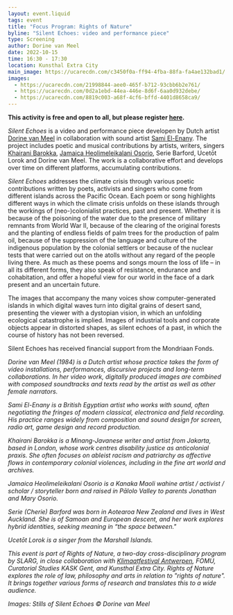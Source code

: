```yaml
---
layout: event.liquid
tags: event
title: "Focus Program: Rights of Nature"
byline: "Silent Echoes: video and performance piece"
type: Screening
author: Dorine van Meel
date: 2022-10-15
time: 16:30 - 17:30
location: Kunsthal Extra City
main_image: https://ucarecdn.com/c3450f0a-ff94-4fba-88fa-fa4ae132bad1/
images:
  - https://ucarecdn.com/21998844-aee0-465f-b712-93cbb6b2e761/
  - https://ucarecdn.com/0d2a1ebd-44ea-446e-8d6f-6aa0d932debe/
  - https://ucarecdn.com/8819c003-a68f-4cf6-bffd-4401d8658ca9/
---
```

**This activity is free and open to all, but please register [here](https://calendly.com/extra-city/rightsofnature1?month=2022-10).** 

*Silent Echoes* is a video and performance piece developen by Dutch artist [Dorine van Meel](http://dorinevanmeel.com/) in collaboration with sound artist [Sami El-Enany](http://www.el-enany.com/). The project includes poetic and musical contributions by artists, writers, singers [Khairani Barokka](http://www.khairanibarokka.com/), [Jamaica Heolimeleikalani Osorio](https://jamaicaosorio.wordpress.com/), Serie Barford, Ucetōt Lorok and Dorine van Meel. The work is a collaborative effort and develops over time on different platforms, accumulating contributions. 

*Silent Echoes* addresses the climate crisis through various poetic contributions written by poets, activists and singers who come from different islands across the Pacific Ocean. Each poem or song highlights different ways in which the climate crisis unfolds on these islands through the workings of (neo-)colonialist practices, past and present. Whether it is because of the poisoning of the water due to the presence of military remnants from World War II, because of the clearing of the original forests and the planting of endless fields of palm trees for the production of palm oil, because of the suppression of the language and culture of the indigenous population by the colonial settlers or because of the nuclear tests that were carried out on the atolls without any regard of the people living there. As much as these poems and songs mourn the loss of life – in all its different forms, they also speak of resistance, endurance and cohabitation, and offer a hopeful view for our world in the face of a dark present and an uncertain future. 

The images that accompany the many voices show computer-generated islands in which digital waves turn into digital grains of desert sand, presenting the viewer with a dystopian vision, in which an unfolding ecological catastrophe is implied. Images of industrial tools and corporate objects appear in distorted shapes, as silent echoes of a past, in which the course of history has not been reversed.

Silent Echoes has received financial support from the Mondriaan Fonds.

*Dorine van Meel (1984) is a Dutch artist whose practice takes the form of video installations, performances, discursive projects and long-term collaborations. In her video work, digitally produced images are combined with composed soundtracks and texts read by the artist as well as other female narrators.* 

*Sami El-Enany is a British Egyptian artist who works with sound, often negotiating the fringes of modern classical, electronica and field recording. His practice ranges widely from composition and sound design for screen, radio art, game design and record production.* 

*Khairani Barokka is a Minang-Javanese writer and artist from Jakarta, based in London, whose work centres disability justice as anticolonial praxis. She often focuses on ableist racism and patriarchy as affective flows in contemporary colonial violences, including in the fine art world and archives.*

*Jamaica Heolimeleikalani Osorio is a Kanaka Maoli wahine artist / activist / scholar / storyteller born and raised in Pālolo Valley to parents Jonathan and Mary Osorio.*

*Serie (Cherie) Barford was born in Aotearoa New Zealand and lives in West Auckland. She is of Samoan and European descent, and her work explores hybrid identities, seeking meaning in “the space between."*

*Ucetōt Lorok is a singer from the Marshall Islands.*

*This event is part of Rights of Nature, a two-day cross-disciplinary program by SLARG, in close collaboration with [Klimaatfestival Antwerpen](https://www.klimaatfestivalantwerpen.be/nl), FOMU, Curatorial Studies KASK Gent, and Kunsthal Extra City. Rights of Nature explores the role of law, philosophy and arts in relation to "rights of nature". It brings together various forms of research and translates this to a wide audience.*

*Images: Stills of Silent Echoes © Dorine van Meel*